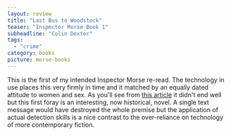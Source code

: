 ```yaml
---
layout: review
title: "Last Bus to Woodstock"
teaser: "Inspector Morse Book 1"
subheadline: "Colin Dexter"
tags:
  - "crime"
category: books
picture: morse-books
---
```


This is the first of my intended Inspector Morse re-read. The technology in use places this
very firmly in time and it matched by an equally dated attitude to women and sex. As you'll 
see from [this article](/articles/article/a-readers-remorse/) it didn't end well but
this first foray is an interesting, now historical, novel. A single text message
would have destroyed the whole premise but the application of actual detection skills
is a nice contrast to the over-reliance on technology of more contemporary fiction.
